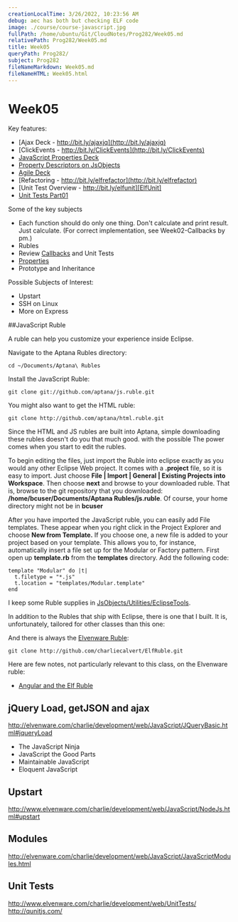 ```yaml
---
creationLocalTime: 3/26/2022, 10:23:56 AM
debug: aec has both but checking ELF code
image: ./course/course-javascript.jpg
fullPath: /home/ubuntu/Git/CloudNotes/Prog282/Week05.md
relativePath: Prog282/Week05.md
title: Week05
queryPath: Prog282/
subject: Prog282
fileNameMarkdown: Week05.md
fileNameHTML: Week05.html
---
```



<!-- toc -->
<!-- tocstop -->

Week05
======

Key features:

- [Ajax Deck - http://bit.ly/ajaxjq](http://bit.ly/ajaxjq)
- [ClickEvents - http://bit.ly/ClickEvents](http://bit.ly/ClickEvents)
- [JavaScript Properties Deck](http://bit.ly/1n7yrSG)
- [Property Descriptors on JsObjects][PropDesc]
- [Agile Deck](http://bit.ly/1qf6V4t)
- [Refactoring - http://bit.ly/elfrefactor](http://bit.ly/elfrefactor)
- [Unit Test Overview - http://bit.ly/elfunit][ElfUnit]
- [Unit Tests Part01][UnitTestsPart01]

[UnitTestsPart01]: http://bit.ly/1dTjs8h
[ElfUnit]: http://bit.ly/elfunit
[PropDesc]: http://bit.ly/propdesc
[callbacks]: https://github.com/charliecalvert/JsObjects/blob/master/JavaScript/Functions/CallbackBasics02/README.md

Some of the key subjects

- Each function should do only one thing. Don't calculate and print result. Just calculate. (For correct implementation, see Week02-Callbacks by pm.)
- Rubles
- Review [Callbacks][callbacks] and Unit Tests
- [Properties][PropDesc]
- Prototype and Inheritance

Possible Subjects of Interest:

- Upstart
- SSH on Linux
- More on Express


##JavaScript Ruble

A ruble can help you customize your experience inside Eclipse.

Navigate to the Aptana Rubles directory:

    cd ~/Documents/Aptana\ Rubles
    
Install the JavaScript Ruble:

    git clone git://github.com/aptana/js.ruble.git
    
You might also want to get the HTML ruble:

    git clone http://github.com/aptana/html.ruble.git
    
Since the HTML and JS rubles are built into Aptana, simple downloading these rubles doesn't do you that much good. with the possible The power comes when you start to edit the rubles.

To begin editing the files, just import the Ruble into eclipse exactly as you would any other Eclipse Web project. It comes with a **.project** file, so it is easy to import. Just choose **File | Import | General | Existing Projects into Workspace**. Then choose **next** and browse to your downloaded ruble. That is, browse to the git repository that you downloaded: **/home/bcuser/Documents/Aptana Rubles/js.ruble**. Of course, your home directory might not be in **bcuser**

After you have imported the JavaScript ruble, you can easily add File templates. These appear when you right click in the Project Explorer and choose **New from Template.** If you choose one, a new file is added to your project based on your template. This allows you to, for instance, automatically insert a file set up for the Modular or Factory pattern. First open up **template.rb** from the **templates** directory. Add the following code:

    template "Modular" do |t|
      t.filetype = "*.js"
      t.location = "templates/Modular.template"
    end

I keep some Ruble supplies in [JsObjects/Utilities/EclipseTools][JsEclipseTools]. 

In addition to the Rubles that ship with Eclipse, there is one that I built. It is, unfortunately, tailored for other classes than this one:

And there is always the [Elvenware Ruble](https://github.com/charliecalvert/ElfRuble/blob/master/README.md):

    git clone http://github.com/charliecalvert/ElfRuble.git

Here are few notes, not particularly relevant to this class, on the Elvenware ruble: 

- [Angular and the Elf Ruble][AngularElfRuble]

[AngularElfRuble]: http://www.elvenware.com/charlie/development/web/JavaScript/Angular.html#elf-ruble-and-angular
[JsEclipseTools]: https://github.com/charliecalvert/JsObjects/tree/master/Utilities/EclipseTools/JsRubleTemplates

jQuery Load, getJSON and ajax
-----------------------------

<http://elvenware.com/charlie/development/web/JavaScript/JQueryBasic.html#jqueryLoad>

- The JavaScript Ninja
- JavaScript the Good Parts
- Maintainable JavaScript
- Eloquent JavaScript

Upstart
-------

<http://www.elvenware.com/charlie/development/web/JavaScript/NodeJs.html#upstart>

Modules
-------

<http://elvenware.com/charlie/development/web/JavaScript/JavaScriptModules.html>

Unit Tests
----------

<http://www.elvenware.com/charlie/development/web/UnitTests/>
<http://qunitjs.com/>

